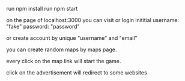 run npm install
run npm start

on the page of localhost:3000 you can visit or login
inititial username: "fake" password: "password"

or create account by unique "username" and "email"

you can create random maps by maps page.

every click on the map link will start the game.

click on the advertisement will redirect to some websites